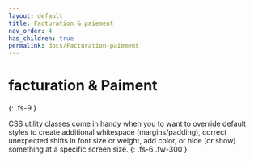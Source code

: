 ```yaml
---
layout: default
title: Facturation & paiement
nav_order: 4
has_children: true
permalink: docs/Facturation-paiement
---
```


# facturation & Paiment
{: .fs-9 }

CSS utility classes come in handy when you to want to override default styles to create additional whitespace (margins/padding), correct unexpected shifts in font size or weight, add color, or hide (or show) something at a specific screen size.
{: .fs-6 .fw-300 }
